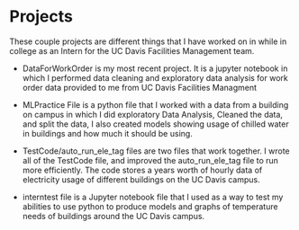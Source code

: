 # Projects
These couple projects are different things that I have worked on in while in college as an Intern for the UC Davis Facilities Management team. 

- DataForWorkOrder is my most recent project. It is a jupyter notebook in which I performed data cleaning and exploratory data analysis for work order data provided to me from UC Davis Facilities Managment

- MLPractice File is a python file that I worked with a data from a building on campus in which I did exploratory Data Analysis, 
Cleaned the data, and split the data, I also created models showing usage of chilled water in buildings and how much it should be using.

- TestCode/auto_run_ele_tag files are two files that work together. I wrote all of the TestCode file, and improved the auto_run_ele_tag
file to run more efficiently. The code stores a years worth of hourly data of electricity usage of different buildings on the UC Davis
campus.

- interntest file is a Jupyter notebook file that I used as a way to test my abilities to use python to produce models and graphs of 
temperature needs of buildings around the UC Davis campus.
